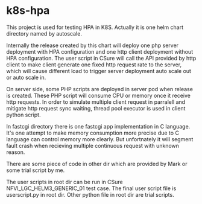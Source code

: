 # k8s-hpa

This project is used for testing HPA in K8S. Actually it is one helm chart directory named by autoscale. 

Internally the release created by this chart will deploy one php server deployment with HPA configuration and one http client deployment without HPA configuration. The user script in CSure will call the API provided by http client to make client generate one fixed http request rate to the server, which will cause different load to trigger server deployment auto scale out or auto scale in.

On server side, some PHP scripts are deployed in server pod when release is created. These PHP script will consume CPU or memory once it receive http requests. In order to simulate multiple client request in parralell and mitigate http request sync waiting, thread pool executor is used in client python script.

In fastcgi directory there is one fastcgi app implementation in C language. It's one attempt to make memory consumption more precise due to C language can control memory more clearly. But unfortnately it will segment fault crash when recieving multiple continuous request with unknown reason. 

There are some piece of code in other dir which are provided by Mark or some trial script by me.

The user scripts in root dir can be run in CSure NFVI_LGC_HELM3_GENERIC_01 test case. The final user script file is userscript.py in root dir. Other python file in root dir are trial scripts.